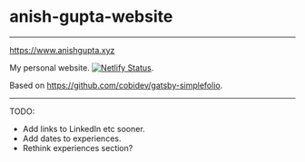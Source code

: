 # anish-gupta-website

---

https://www.anishgupta.xyz

My personal website. [![Netlify Status](https://api.netlify.com/api/v1/badges/0acee2a0-1e8f-452b-a24a-fe80319df6af/deploy-status)](https://app.netlify.com/sites/flamboyant-roentgen-19ebac/deploys).

Based on https://github.com/cobidev/gatsby-simplefolio.

---

TODO:

- Add links to LinkedIn etc sooner.
- Add dates to experiences.
- Rethink experiences section?
